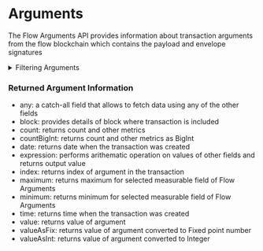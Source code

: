 # Arguments

The Flow Arguments API provides information about transaction arguments from the flow blockchain which contains the payload and envelope signatures

<details>

<summary>Filtering Arguments</summary>

You can filter Arguments using the following fields:

-   any: a catch-all field that allows that applis OR logic to filter using any of the other fields
-   blockId: fitler arguments by block Id
-   date: filter by date the transaction was created
-   height: filter by height of the block where transaction is included
-   index: filter by index of argument in the transaction
-   options: filter data by ordering, sorting and constraining it using different fields
-   time: filter by time the transaction was created
-   transactionId: filter arguments by transaction Id
-   transactionIndexInCollection: filter by index of transaction in a collection
-   transactionsStatusCode: filter by status of the transaction
-   type: filter by type of the transaction
-   value: filter by value of the arguments
-   valueAsFix: filter by value of arguments as Fixed-point number 
-   valueAsInt: Filter by value of arguments as integer

</details>

### Returned Argument Information

-   any: a catch-all field that allows to fetch data using any of the other fields
-   block: provides details of block where transaction is included
-   count: returns count and other metrics
-   countBigInt: returns count and other metrics as BigInt
-   date: returns date when the transaction was created
-   expression: performs arithematic operation on values of other fields and returns output value
-   index: returns index of argument in the transaction
-   maximum: returns maximum for selected measurable field of Flow Arguments
-   minimum: returns minimum for selected measurable field of Flow Arguments
-   time: returns time when the transaction was created
-   value: returns value of argument
-   valueAsFix: returns value of argument converted to Fixed point number
-   valueAsInt: returns value of argument converted to Integer 
